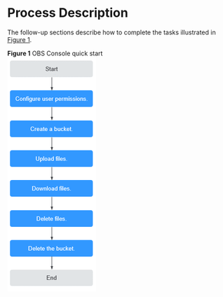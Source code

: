 # Process Description<a name="obs_03_0303"></a>

The follow-up sections describe how to complete the tasks illustrated in  [Figure 1](#fig22289233142328).

**Figure  1**  OBS Console quick start<a name="fig22289233142328"></a>  
![](figures/obs-console-quick-start.png "obs-console-quick-start")

